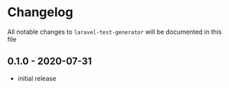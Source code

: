 # Changelog

All notable changes to `laravel-test-generator` will be documented in this file

## 0.1.0 - 2020-07-31

- initial release
